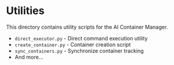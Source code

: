 # Utilities

This directory contains utility scripts for the AI Container Manager.

- `direct_executor.py` - Direct command execution utility
- `create_container.py` - Container creation script
- `sync_containers.py` - Synchronize container tracking
- And more...